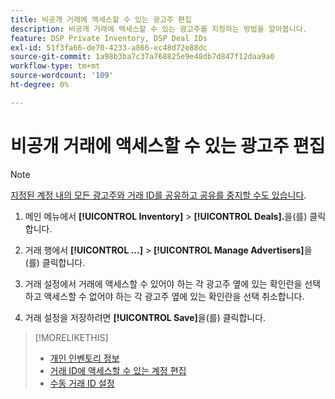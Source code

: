 ```yaml
---
title: 비공개 거래에 액세스할 수 있는 광고주 편집
description: 비공개 거래에 액세스할 수 있는 광고주를 지정하는 방법을 알아봅니다.
feature: DSP Private Inventory, DSP Deal IDs
exl-id: 51f3fa66-de70-4233-a866-ec48d72e88dc
source-git-commit: 1a98b3ba7c37a768825e9e48db7d847f12daa9a0
workflow-type: tm+mt
source-wordcount: '109'
ht-degree: 0%

---
```


# 비공개 거래에 액세스할 수 있는 광고주 편집

>[!NOTE]
>
>[지정된 계정 내의 모든 광고주와 거래 ID를 공유하고 공유를 중지할 수도 있습니다](deal-id-share.md).

1. 메인 메뉴에서 **[!UICONTROL Inventory]** > **[!UICONTROL Deals].**&#x200B;을(를) 클릭합니다.

1. 거래 행에서 **[!UICONTROL ...]** > **[!UICONTROL Manage Advertisers]**&#x200B;을(를) 클릭합니다.

1. 거래 설정에서 거래에 액세스할 수 있어야 하는 각 광고주 옆에 있는 확인란을 선택하고 액세스할 수 없어야 하는 각 광고주 옆에 있는 확인란을 선택 취소합니다.

1. 거래 설정을 저장하려면 **[!UICONTROL Save]**&#x200B;을(를) 클릭합니다.

>[!MORELIKETHIS]
>* [개인 인벤토리 정보](private-inventory-about.md)
>* [거래 ID에 액세스할 수 있는 계정 편집](/help/dsp/inventory/deal-id-share.md)
>* [수동 거래 ID 설정](deal-id-settings.md)
